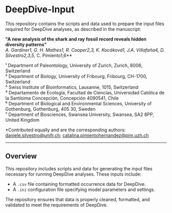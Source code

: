# DeepDive-Input

This repository contains the scripts and data used to prepare the input files required for DeepDive analyses, as described in the manuscript:

**"A new analysis of the shark and ray fossil record reveals hidden diversity patterns"**  
*A. Gardiner1, G. H. Mathes1, R. Cooper2,3, K. Kocáková1, J.A. Villafaña4, D. Silvestro2,3,5*, C. Pimiento1,6*\*

¹ Department of Paleontology, University of Zurich, Zurich, 8006, Switzerland  
² Department of Biology, University of Fribourg, Fribourg, CH-1700, Switzerland  
³ Swiss Institute of Bioinformatics, Lausanne, 1015, Switzerland  
⁴ Departamento de Ecología, Facultad de Ciencias, Universidad Católica de la Santísima Concepción, Concepción 4090541, Chile  
⁶ Department of Biological and Environmental Sciences, University of Gothenburg, Gothenburg, 405 30, Sweden  
⁷ Department of Biosciences, Swansea University, Swansea, SA2 8PP, United Kingdom  

\*Contributed equally and are the corresponding authors: [daniele.silvestro@unifr.ch](mailto:daniele.silvestro@unifr.ch); [catalina.pimientohernandez@pim.uzh.ch](mailto:catalina.pimientohernandez@pim.uzh.ch)

---

## Overview

This repository includes scripts and data for generating the input files necessary for running DeepDive analyses. These inputs include:

- A `.csv` file containing formatted occurrence data for DeepDive.
- A `.ini` configuration file specifying model parameters and settings.

The repository ensures that data is properly cleaned, formatted, and validated to meet the requirements of DeepDive.
